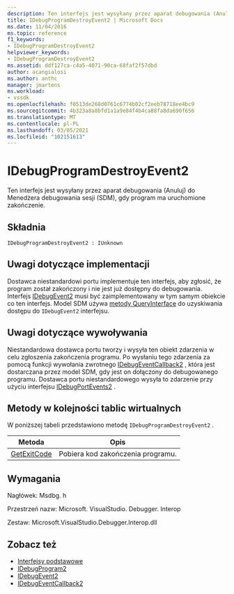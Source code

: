 ```yaml
---
description: Ten interfejs jest wysyłany przez aparat debugowania (Anuluj) do Menedżera debugowania sesji (SDM), gdy program ma uruchomione zakończenie.
title: IDebugProgramDestroyEvent2 | Microsoft Docs
ms.date: 11/04/2016
ms.topic: reference
f1_keywords:
- IDebugProgramDestroyEvent2
helpviewer_keywords:
- IDebugProgramDestroyEvent2
ms.assetid: ddf127ca-c4a5-4071-90ca-68faf2f57dbd
author: acangialosi
ms.author: anthc
manager: jmartens
ms.workload:
- vssdk
ms.openlocfilehash: f0513de268d0761c6774b02cf2eeb78718ee4bc9
ms.sourcegitcommit: 4b323a8a8bfd1a1a9e84f4b4ca88fa8da690f656
ms.translationtype: MT
ms.contentlocale: pl-PL
ms.lasthandoff: 03/05/2021
ms.locfileid: "102151613"
---
```

# <a name="idebugprogramdestroyevent2"></a>IDebugProgramDestroyEvent2
Ten interfejs jest wysyłany przez aparat debugowania (Anuluj) do Menedżera debugowania sesji (SDM), gdy program ma uruchomione zakończenie.

## <a name="syntax"></a>Składnia

```
IDebugProgramDestroyEvent2 : IUnknown
```

## <a name="notes-for-implementers"></a>Uwagi dotyczące implementacji
 Dostawca niestandardowi portu implementuje ten interfejs, aby zgłosić, że program został zakończony i nie jest już dostępny do debugowania. Interfejs [IDebugEvent2](../../../extensibility/debugger/reference/idebugevent2.md) musi być zaimplementowany w tym samym obiekcie co ten interfejs. Model SDM używa [metody QueryInterface](/cpp/atl/queryinterface) do uzyskiwania dostępu do `IDebugEvent2` interfejsu.

## <a name="notes-for-callers"></a>Uwagi dotyczące wywoływania
 Niestandardowa dostawca portu tworzy i wysyła ten obiekt zdarzenia w celu zgłoszenia zakończenia programu. Po wysłaniu tego zdarzenia za pomocą funkcji wywołania zwrotnego [IDebugEventCallback2](../../../extensibility/debugger/reference/idebugeventcallback2.md) , która jest dostarczana przez model SDM, gdy jest on dołączony do debugowanego programu. Dostawca portu niestandardowego wysyła to zdarzenie przy użyciu interfejsu [IDebugPortEvents2](../../../extensibility/debugger/reference/idebugportevents2.md) .

## <a name="methods-in-vtable-order"></a>Metody w kolejności tablic wirtualnych
 W poniższej tabeli przedstawiono metodę `IDebugProgramDestroyEvent2` .

|Metoda|Opis|
|------------|-----------------|
|[GetExitCode](../../../extensibility/debugger/reference/idebugprogramdestroyevent2-getexitcode.md)|Pobiera kod zakończenia programu.|

## <a name="requirements"></a>Wymagania
 Nagłówek: Msdbg. h

 Przestrzeń nazw: Microsoft. VisualStudio. Debugger. Interop

 Zestaw: Microsoft.VisualStudio.Debugger.Interop.dll

## <a name="see-also"></a>Zobacz też
- [Interfejsy podstawowe](../../../extensibility/debugger/reference/core-interfaces.md)
- [IDebugProgram2](../../../extensibility/debugger/reference/idebugprogram2.md)
- [IDebugEvent2](../../../extensibility/debugger/reference/idebugevent2.md)
- [IDebugEventCallback2](../../../extensibility/debugger/reference/idebugeventcallback2.md)
